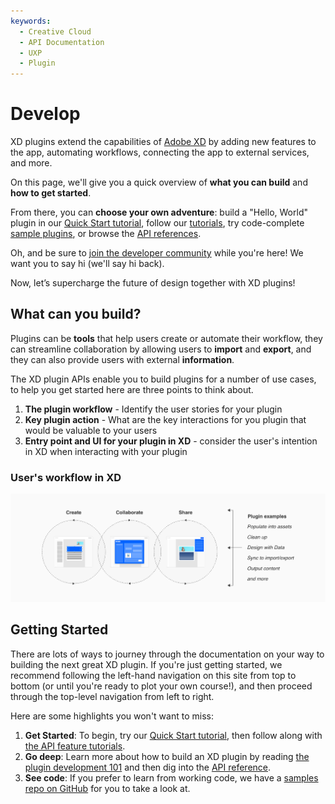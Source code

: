 ```yaml
---
keywords:
  - Creative Cloud
  - API Documentation
  - UXP
  - Plugin
---
```


# Develop

XD plugins extend the capabilities of [Adobe XD](https://www.adobe.com/products/xd.html) by adding new features to the app, automating workflows, connecting the app to external services, and more.

On this page, we'll give you a quick overview of **what you can build** and **how to get started**.

From there, you can **choose your own adventure**: build a "Hello, World" plugin in our [Quick Start tutorial](/develop/tutorials/quick-start/), follow our [tutorials](/develop/tutorials/), try code-complete [sample plugins](https://github.com/AdobeXD/plugin-samples), or browse the [API references](/develop/reference/how-to-read/).

Oh, and be sure to [join the developer community](/community/) while you're here! We want you to say hi (we'll say hi back).

Now, let’s supercharge the future of design together with XD plugins!

## What can you build?

Plugins can be **tools** that help users create or automate their workflow, they can streamline collaboration by allowing users to **import** and **export**, and they can also provide users with external **information**.

The XD plugin APIs enable you to build plugins for a number of use cases, to help you get started here are three points to think about.

1. **The plugin workflow** - Identify the user stories for your plugin
2. **Key plugin action** - What are the key interactions for you plugin that would be valuable to your users
3. **Entry point and UI for your plugin in XD** - consider the user's intention in XD when interacting with your plugin

### User's workflow in XD

![Example of a user's workflow with plugins](../images/users_workflow_plugins.png)

## Getting Started

There are lots of ways to journey through the documentation on your way to building the next great XD plugin. If you're just getting started, we recommend following the left-hand navigation on this site from top to bottom (or until you're ready to plot your own course!), and then proceed through the top-level navigation from left to right.

Here are some highlights you won't want to miss:

1. **Get Started**: To begin, try our [Quick Start tutorial](/develop/tutorials/quick-start/), then follow along with [the API feature tutorials](/develop/tutorials/).
1. **Go deep**: Learn more about how to build an XD plugin by reading [the plugin development 101](/develop/plugin-development/) and then dig into the [API reference](/develop/reference/).
1. **See code**: If you prefer to learn from working code, we have a [samples repo on GitHub](https://github.com/AdobeXD/Plugin-Samples) for you to take a look at.
